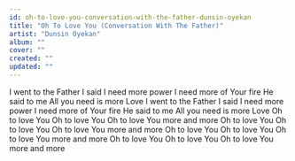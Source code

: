 ```yaml
---
id: oh-to-love-you-conversation-with-the-father-dunsin-oyekan
title: "Oh To Love You (Conversation With The Father)"
artist: "Dunsin Oyekan"
album: ""
cover: ""
created: ""
updated: ""
---
```


I went to the Father
I said I need more power
I need more of Your fire
He said to me
All you need is more Love
I went to the Father
I said I need more power
I need more of Your fire
He said to me
All you need is more Love
Oh to love You
Oh to love You
Oh to love You more and more
Oh to love You
Oh to love You
Oh to love You more and more
Oh to love You
Oh to love You
Oh to love You more and more
Oh to love You
Oh to love You
Oh to love You more and more